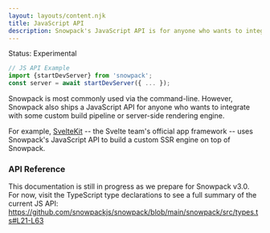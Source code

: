 ```yaml
---
layout: layouts/content.njk
title: JavaScript API
description: Snowpack's JavaScript API is for anyone who wants to integrate with some custom build pipeline or server-side rendering engine.
---
```


<div class="notification">
Status: Experimental
</div>

```js
// JS API Example
import {startDevServer} from 'snowpack';
const server = await startDevServer({ ... });
```

Snowpack is most commonly used via the command-line. However, Snowpack also ships a JavaScript API for anyone who wants to integrate with some custom build pipeline or server-side rendering engine.

For example, [SvelteKit](https://svelte.dev/blog/whats-the-deal-with-sveltekit) -- the Svelte team's official app framework -- uses Snowpack's JavaScript API to build a custom SSR engine on top of Snowpack.

### API Reference

This documentation is still in progress as we prepare for Snowpack v3.0. For now, visit the TypeScript type declarations to see a full summary of the current JS API: https://github.com/snowpackjs/snowpack/blob/main/snowpack/src/types.ts#L21-L63
